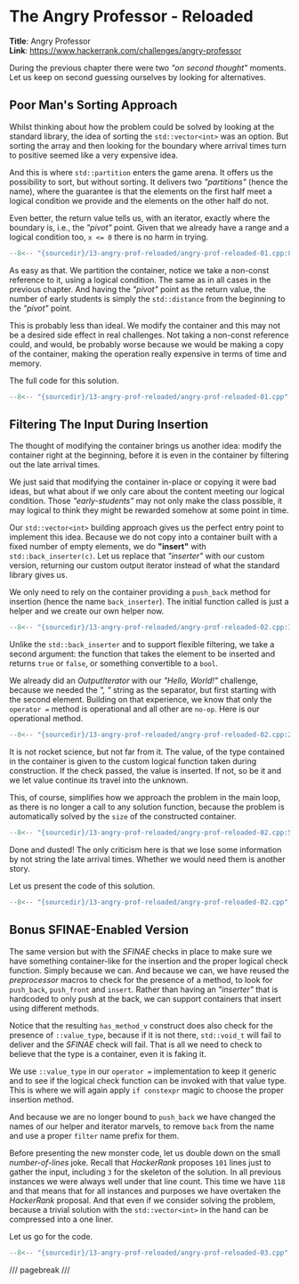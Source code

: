 # The Angry Professor - Reloaded

**Title**: Angry Professor\
**Link**: <https://www.hackerrank.com/challenges/angry-professor>

During the previous chapter there were two *"on second thought"* moments. Let us keep on
second guessing ourselves by looking for alternatives.

## Poor Man's Sorting Approach

Whilst thinking about how the problem could be solved by looking at the standard library,
the idea of sorting the `std::vector<int>` was an option. But sorting the array and then
looking for the boundary where arrival times turn to positive seemed like a very
expensive idea.

And this is where `std::partition` enters the game arena. It offers us the possibility to
sort, but without sorting. It delivers two *"partitions"* (hence the name), where the
guarantee is that the elements on the first half meet a logical condition we provide and
the elements on the other half do not.

Even better, the return value tells us, with an iterator, exactly where the boundary is,
i.e., the *"pivot"* point. Given that we already have a range and a logical condition
too, `x <= 0` there is no harm in trying.

```cpp title
--8<-- "{sourcedir}/13-angry-prof-reloaded/angry-prof-reloaded-01.cpp:8:13"
```

As easy as that. We partition the container, notice we take a non-const reference to it,
using a logical condition. The same as in all cases in the previous chapter. And having
the *"pivot"* point as the return value, the number of early students is simply the
`std::distance` from the beginning to the *"pivot"* point.

This is probably less than ideal. We modify the container and this may not be a desired
side effect in real challenges. Not taking a non-const reference could, and would, be
probably worse because we would be making a copy of the container, making the operation
really expensive in terms of time and memory.

The full code for this solution.

```cpp title
--8<-- "{sourcedir}/13-angry-prof-reloaded/angry-prof-reloaded-01.cpp"
```

## Filtering The Input During Insertion

The thought of modifying the container brings us another idea: modify the container right
at the beginning, before it is even in the container by filtering out the late arrival
times.

We just said that modifying the container in-place or copying it were bad ideas, but what
about if we only care about the content meeting our logical condition. Those
*"early-students"* may not only make the class possible, it may logical to think they
might be rewarded somehow at some point in time.

Our `std::vector<int>` building approach gives us the perfect entry point to implement
this idea. Because we do not copy into a container built with a fixed number of empty
elements, we do **"insert"** with `std::back_inserter(c)`. Let us replace that *"inserter"*
with our custom version, returning our custom output iterator instead of what the
standard library gives us.

We only need to rely on the container providing a `push_back` method for insertion (hence
the name `back_inserter`). The initial function called is just a helper and we create our
own helper now.

```cpp title
--8<-- "{sourcedir}/13-angry-prof-reloaded/angry-prof-reloaded-02.cpp:38:42"
```

Unlike the `std::back_inserter` and to support flexible filtering, we take a second
argument: the function that takes the element to be inserted and returns `true` or
`false`, or something convertible to a `bool`.

We already did an *OutputIterator* with our *"Hello, World!"* challenge, because we
needed the *", "* string as the separator, but first starting with the second element.
Building on that experience, we know that only the `operator =` method is operational and
all other are `no-op`. Here is our operational method.

```cpp title
--8<-- "{sourcedir}/13-angry-prof-reloaded/angry-prof-reloaded-02.cpp:29:36"
```

It is not rocket science, but not far from it. The value, of the type contained in the
container is given to the custom logical function taken during construction. If the check
passed, the value is inserted. If not, so be it and we let value continue its travel into
the unknown.

This, of course, simplifies how we approach the problem in the main loop, as there is no
longer a call to any solution function, because the problem is automatically solved by
the `size` of the constructed container.

```cpp title
--8<-- "{sourcedir}/13-angry-prof-reloaded/angry-prof-reloaded-02.cpp:57:58"
```

Done and dusted! The only criticism here is that we lose some information by not string
the late arrival times. Whether we would need them is another story.

Let us present the code of this solution.

```cpp title
--8<-- "{sourcedir}/13-angry-prof-reloaded/angry-prof-reloaded-02.cpp"
```

## Bonus SFINAE-Enabled Version

The same version but with the *SFINAE* checks in place to make sure we have something
container-like for the insertion and the proper logical check function. Simply because we
can. And because we can, we have reused the *preprocessor* macros to check for the
presence of a method, to look for `push_back`, `push_front` and `insert`. Rather than
having an *"inserter"* that is hardcoded to only push at the back, we can support
containers that insert using different methods.

Notice that the resulting `has_method_v` construct does also check for the presence of
`::value_type`, because if it is not there, `std::void_t` will fail to deliver and the
*SFINAE* check will fail. That is all we need to check to believe that the type is a
container, even it is faking it.

We use `::value_type` in our `operator =` implementation to keep it generic and to see if
the logical check function can be invoked with that value type. This is where we will
again apply `if constexpr` magic to choose the proper insertion method.

And because we are no longer bound to `push_back` we have changed the names of our helper
and iterator marvels, to remove `back` from the name and use a proper `filter` name
prefix for them.

Before presenting the new monster code, let us double down on the small *number-of-lines*
joke. Recall that *HackerRank* proposes `101` lines just to gather the input, including
`3` for the skeleton of the solution. In all previous instances we were always well under
that line count. This time we have `118` and that means that for all instances and
purposes we have overtaken the *HackerRank* proposal. And that even if we consider
solving the problem, because a trivial solution with the `std::vector<int>` in the hand
can be compressed into a one liner.

Let us go for the code.

```cpp title
--8<-- "{sourcedir}/13-angry-prof-reloaded/angry-prof-reloaded-03.cpp"
```

/// pagebreak ///
